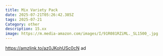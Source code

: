 ```yaml
---
title: Mix Variety Pack
date: 2025-07-21T05:26:42.385Z
tags: 2025-07-21
Category: other
description: 15.xx
image: https://m.media-amazon.com/images/I/91R081RZiML._SL1500_.jpg
---
```

https://amzlink.to/az0JKohUSc0cN ad